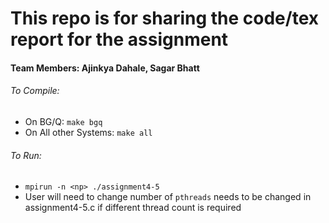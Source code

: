 # This repo is for sharing the code/tex report for the assignment

#### Team Members: Ajinkya Dahale, Sagar Bhatt

###### To Compile:
* On BG/Q: `make bgq`
* On All other Systems: `make all`

###### To Run:
* `mpirun -n <np> ./assignment4-5`
* User will need to change number of `pthreads` needs to be changed in assignment4-5.c if different thread count is required
